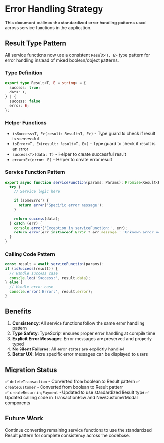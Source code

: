# Error Handling Strategy

This document outlines the standardized error handling patterns used across service functions in the application.

## Result Type Pattern

All service functions now use a consistent `Result<T, E>` type pattern for error handling instead of mixed boolean/object patterns.

### Type Definition

```typescript
export type Result<T, E = string> = {
  success: true;
  data: T;
} | {
  success: false;
  error: E;
};
```

### Helper Functions

- `isSuccess<T, E>(result: Result<T, E>)` - Type guard to check if result is successful
- `isError<T, E>(result: Result<T, E>)` - Type guard to check if result is an error
- `success<T>(data: T)` - Helper to create successful result
- `error<E>(error: E)` - Helper to create error result

### Service Function Pattern

```typescript
export async function serviceFunction(params: Params): Promise<Result<ReturnType, string>> {
  try {
    // Service logic here
    
    if (someError) {
      return error('Specific error message');
    }
    
    return success(data);
  } catch (err) {
    console.error('Exception in serviceFunction:', err);
    return error(err instanceof Error ? err.message : 'Unknown error occurred');
  }
}
```

### Calling Code Pattern

```typescript
const result = await serviceFunction(params);
if (isSuccess(result)) {
  // Handle success case
  console.log('Success:', result.data);
} else {
  // Handle error case
  console.error('Error:', result.error);
}
```

## Benefits

1. **Consistency**: All service functions follow the same error handling pattern
2. **Type Safety**: TypeScript ensures proper error handling at compile time
3. **Explicit Error Messages**: Error messages are preserved and properly typed
4. **No Silent Failures**: All error states are explicitly handled
5. **Better UX**: More specific error messages can be displayed to users

## Migration Status

✅ `deleteTransaction` - Converted from boolean to Result pattern
✅ `createCustomer` - Converted from boolean to Result pattern  
✅ `createRecurringPayment` - Updated to use standardized Result type
✅ Updated calling code in TransactionRow and NewCustomerModal components

## Future Work

Continue converting remaining service functions to use the standardized Result pattern for complete consistency across the codebase.